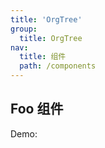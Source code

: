 ```yaml
---
title: 'OrgTree'
group:
  title: OrgTree
nav:
  title: 组件
  path: /components
---
```


## Foo 组件

Demo:

<code src="./demos/Base.tsx" />
